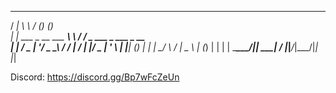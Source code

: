    _____                   __      ___     _             
  / ____|                  \ \    / (_)   (_)            
 | |     ___  _ __ ___ _____\ \  / / _ ___ _  ___  _ __  
 | |    / _ \| '__/ _ \______\ \/ /  | / __| |/ _ \| '_ \ 
 | |___| (_) | | |  __/       \  /  | \__ \ | (_) | | | |
  \_____\___/|_|  \___|        \/   |_|___/_|\___/|_| |_|
                                                         

 Discord: https://discord.gg/Bp7wFcZeUn
